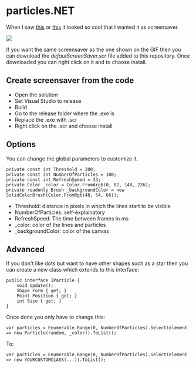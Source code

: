 # particles.NET

When I saw [this](https://marcbruederlin.github.io/particles.js/) or [this](http://vincentgarreau.com/particles.js/) it looked so cool that I wanted it as screensaver. 

<img src="https://media.giphy.com/media/xT0xenwzp5JdB6Obss/giphy.gif">

If you want the same screensaver as the one shown on the GIF then you can download the *defautScreenSaver.scr* file added to this repository. Once downloaded you can right click on it and to choose install.

## Create screensaver from the code

- Open the solution
- Set Visual Studio to release
- Build
- Go to the release folder where the .exe is
- Replace the .exe with .scr 
- Right click on the .scr and choose install

## Options

You can change the global parameters to customize it.

```
private const int Threshold = 200;
private const int NumberOfParticles = 100;
private const int RefreshSpeed = 33;
private Color _color = Color.FromArgb(0, 82, 148, 226);
private readonly Brush _backgroundColor = new SolidColorBrush(Color.FromRgb(48, 54, 66));
```

- Threshold: distance in pixels in which the lines start to be visible
- NumberOfParticles: self-explainatory
- RefreshSpeed: The time between frames in ms
- _color: color of the lines and particles
- _backgroundColor: color of the canvas


## Advanced 

If you don't like dots but want to have other shapes such as a star then you can create a new class which extends to this interface:

```
public interface IParticle {
    void Update();
    Shape Form { get; }
    Point Position { get; }
    int Size { get; }
}
```

Once done you only have to change this:

```
var particles = Enumerable.Range(0, NumberOfParticles).Select(element => new Particle(random, _color)).ToList();
```

To:

```
var particles = Enumerable.Range(0, NumberOfParticles).Select(element => new YOURCUSTOMCLASS(...)).ToList();
```

